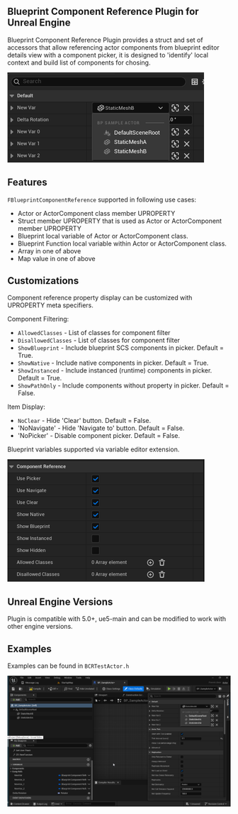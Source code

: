 ## Blueprint Component Reference Plugin for Unreal Engine

Blueprint Component Reference Plugin provides a struct and set of accessors that allow referencing actor components from blueprint editor details view with a component picker, it is designed to 'identify' local context and build list of components for chosing. 

![](Images/BCR-Quick.png)

## Features

`FBlueprintComponentReference` supported in following use cases:
 * Actor or ActorComponent class member UPROPERTY 
 * Struct member UPROPERTY that is used as Actor or ActorComponent member UPROPERTY
 * Blueprint local variable of Actor or ActorComponent class.
 * Blueprint Function local variable within Actor or ActorComponent class.
 * Array in one of above
 * Map value in one of above
 
## Customizations

Component reference property display can be customized with UPROPERTY meta specifiers.
 
Component Filtering:
 * `AllowedClasses` - List of classes for component filter
 * `DisallowedClasses` - List of classes for component filter
 * `ShowBlueprint` - Include blueprint SCS components in picker. Default = True.
 * `ShowNative` - Include native components in picker. Default = True.
 * `ShowInstanced` - Include instanced (runtime) components in picker. Default = True.
 * `ShowPathOnly` - Include components without property in picker. Default = False.

Item Display: 
 * `NoClear` - Hide 'Clear' button. Default = False.
 * 'NoNavigate' - Hide 'Navigate to' button. Default = False.
 * 'NoPicker' - Disable component picker. Default = False.
 
Blueprint variables supported via variable editor extension.

![](Images/BCR-Variable.png)
 
 
## Unreal Engine Versions

Plugin is compatible with 5.0+, ue5-main and can be modified to work with other engine versions.

## Examples

Examples can be found in `BCRTestActor.h`

![](Images/BCR-Large.png)
